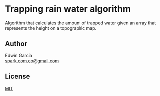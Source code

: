 # Trapping rain water algorithm

Algorithm that calculates the amount of trapped water given an array that represents the height on a topographic map.

## Author

Edwin García  
spark.com.co@gmail.com

## License

[MIT](./LICENSE)